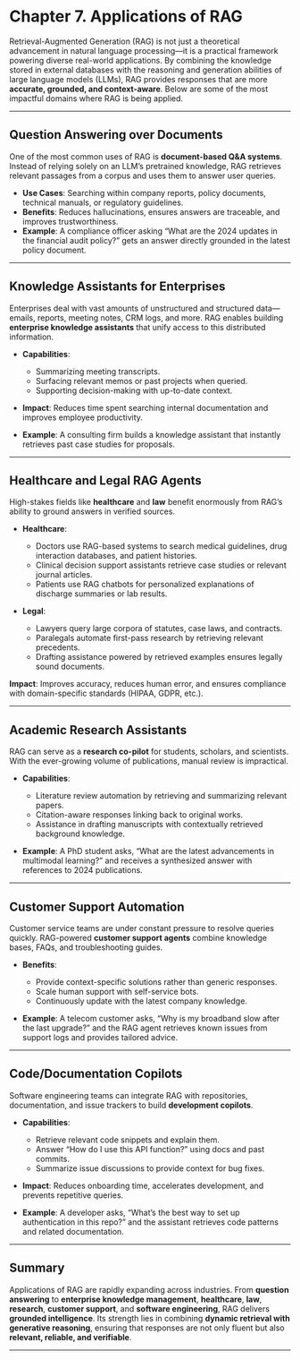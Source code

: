 # **Chapter 7. Applications of RAG**

Retrieval-Augmented Generation (RAG) is not just a theoretical advancement in natural language processing—it is a practical framework powering diverse real-world applications. By combining the knowledge stored in external databases with the reasoning and generation abilities of large language models (LLMs), RAG provides responses that are more **accurate, grounded, and context-aware**. Below are some of the most impactful domains where RAG is being applied.

---

## Question Answering over Documents

One of the most common uses of RAG is **document-based Q\&A systems**. Instead of relying solely on an LLM’s pretrained knowledge, RAG retrieves relevant passages from a corpus and uses them to answer user queries.

* **Use Cases**: Searching within company reports, policy documents, technical manuals, or regulatory guidelines.
* **Benefits**: Reduces hallucinations, ensures answers are traceable, and improves trustworthiness.
* **Example**: A compliance officer asking “What are the 2024 updates in the financial audit policy?” gets an answer directly grounded in the latest policy document.

---

## Knowledge Assistants for Enterprises

Enterprises deal with vast amounts of unstructured and structured data—emails, reports, meeting notes, CRM logs, and more. RAG enables building **enterprise knowledge assistants** that unify access to this distributed information.

* **Capabilities**:

  * Summarizing meeting transcripts.
  * Surfacing relevant memos or past projects when queried.
  * Supporting decision-making with up-to-date context.
* **Impact**: Reduces time spent searching internal documentation and improves employee productivity.
* **Example**: A consulting firm builds a knowledge assistant that instantly retrieves past case studies for proposals.

---

## Healthcare and Legal RAG Agents

High-stakes fields like **healthcare** and **law** benefit enormously from RAG’s ability to ground answers in verified sources.

* **Healthcare**:

  * Doctors use RAG-based systems to search medical guidelines, drug interaction databases, and patient histories.
  * Clinical decision support assistants retrieve case studies or relevant journal articles.
  * Patients use RAG chatbots for personalized explanations of discharge summaries or lab results.

* **Legal**:

  * Lawyers query large corpora of statutes, case laws, and contracts.
  * Paralegals automate first-pass research by retrieving relevant precedents.
  * Drafting assistance powered by retrieved examples ensures legally sound documents.

**Impact**: Improves accuracy, reduces human error, and ensures compliance with domain-specific standards (HIPAA, GDPR, etc.).

---

## Academic Research Assistants

RAG can serve as a **research co-pilot** for students, scholars, and scientists. With the ever-growing volume of publications, manual review is impractical.

* **Capabilities**:

  * Literature review automation by retrieving and summarizing relevant papers.
  * Citation-aware responses linking back to original works.
  * Assistance in drafting manuscripts with contextually retrieved background knowledge.
* **Example**: A PhD student asks, “What are the latest advancements in multimodal learning?” and receives a synthesized answer with references to 2024 publications.

---

## Customer Support Automation

Customer service teams are under constant pressure to resolve queries quickly. RAG-powered **customer support agents** combine knowledge bases, FAQs, and troubleshooting guides.

* **Benefits**:

  * Provide context-specific solutions rather than generic responses.
  * Scale human support with self-service bots.
  * Continuously update with the latest company knowledge.
* **Example**: A telecom customer asks, “Why is my broadband slow after the last upgrade?” and the RAG agent retrieves known issues from support logs and provides tailored advice.

---

## Code/Documentation Copilots

Software engineering teams can integrate RAG with repositories, documentation, and issue trackers to build **development copilots**.

* **Capabilities**:

  * Retrieve relevant code snippets and explain them.
  * Answer “How do I use this API function?” using docs and past commits.
  * Summarize issue discussions to provide context for bug fixes.
* **Impact**: Reduces onboarding time, accelerates development, and prevents repetitive queries.
* **Example**: A developer asks, “What’s the best way to set up authentication in this repo?” and the assistant retrieves code patterns and related documentation.

---

## Summary

Applications of RAG are rapidly expanding across industries. From **question answering** to **enterprise knowledge management**, **healthcare**, **law**, **research**, **customer support**, and **software engineering**, RAG delivers **grounded intelligence**. Its strength lies in combining **dynamic retrieval with generative reasoning**, ensuring that responses are not only fluent but also **relevant, reliable, and verifiable**.

---
